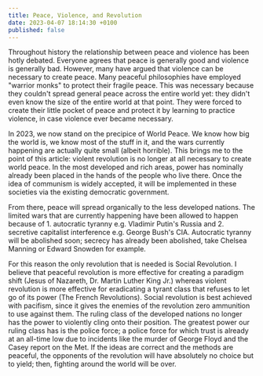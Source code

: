 ```yaml
---
title: Peace, Violence, and Revolution
date: 2023-04-07 18:14:30 +0100
published: false
---
```


Throughout history the relationship between peace and violence has been hotly debated. Everyone agrees that peace is generally good and violence is generally bad. However, many have argued that violence can be necessary to create peace. Many peaceful philosophies have employed "warrior monks" to protect their fragile peace. This was necessary because they couldn't spread general peace across the entire world yet: they didn't even know the size of the entire world at that point. They were forced to create their little pocket of peace and protect it by learning to practice violence, in case violence ever became necessary.

In 2023, we now stand on the precipice of World Peace. We know how big the world is, we know most of the stuff in it, and the wars currently happening are actually quite small (albeit horrible). This brings me to the point of this article: violent revolution is no longer at all necessary to create world peace. In the most developed and rich areas, power has nominally already been placed in the hands of the people who live there. Once the idea of communism is widely accepted, it will be implemented in these societies via the existing democratic government.

From there, peace will spread organically to the less developed nations. The limited wars that are currently happening have been allowed to happen because of 1. autocratic tyranny e.g. Vladimir Putin's Russia and 2. secretive capitalist interference e.g. George Bush's CIA. Autocratic tyranny will be abolished soon; secrecy has already been abolished, take Chelsea Manning or Edward Snowden for example.

For this reason the only revolution that is needed is Social Revolution. I believe that peaceful revolution is more effective for creating a paradigm shift (Jesus of Nazareth, Dr. Martin Luther King Jr.) whereas violent revolution is more effective for eradicating a tyrant class that refuses to let go of its power (The French Revolutions). Social revolution is best achieved with pacifism, since it gives the enemies of the revolution zero ammunition to use against them. The ruling class of the developed nations no longer has the power to violently cling onto their position. The greatest power our ruling class has is the police force; a police force for which trust is already at an all-time low due to incidents like the murder of George Floyd and the Casey report on the Met. If the ideas are correct and the methods are peaceful, the opponents of the revolution will have absolutely no choice but to yield; then, fighting around the world will be over.
